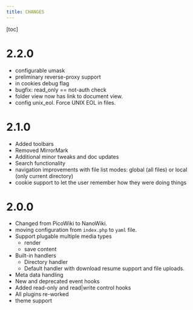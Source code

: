 ```yaml
---
title: CHANGES
---
```

[toc]

# 2.2.0

- configurable umask
- preliminary reverse-proxy support
- in cookies debug flag
- bugfix: read_only == not-auth check
- folder view now has link to document view.
- config unix_eol.  Force UNIX EOL in files.

# 2.1.0


- Added toolbars
- Removed MirrorMark
- Additional minor tweaks and doc updates
- Search functionality
- navigation improvements with file list modes: global (all files)
      or local (only current directory)
- cookie support to let the user remember how they were doing things


# 2.0.0

- Changed from PicoWiki to NanoWiki.
- moving configuration from `index.php` to `yaml` file.
- Support plugable multiple media types
  - render
  - save content
- Built-in handlers
  - Directory handler
  - Default handler with download resume support and file uploads.
- Meta data handling
- New and deprecated event hooks
- Added read-only and read|write control hooks
- All plugins re-worked
- theme support


